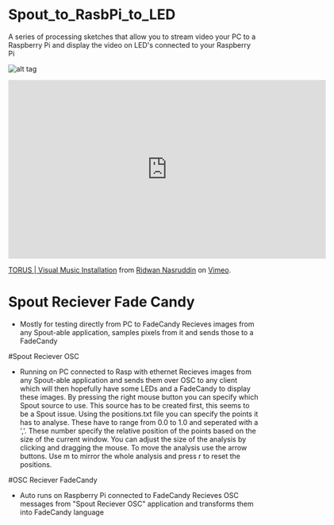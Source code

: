 # Spout_to_RasbPi_to_LED
A series of processing sketches that allow you to stream video your PC to a Raspberry Pi and display the video on LED's connected to your Raspberry Pi

![alt tag](http://imgur.com/tQobUVb)

<iframe src="https://player.vimeo.com/video/173333338" width="640" height="360" frameborder="0" webkitallowfullscreen mozallowfullscreen allowfullscreen></iframe>
<p><a href="https://vimeo.com/173333338">TORUS | Visual Music Installation</a> from <a href="https://vimeo.com/ridwann">Ridwan Nasruddin</a> on <a href="https://vimeo.com">Vimeo</a>.</p>

# Spout Reciever Fade Candy
- Mostly for testing directly from PC to FadeCandy
Recieves images from any Spout-able application, samples pixels from it and sends those to a FadeCandy

#Spout Reciever OSC
- Running on PC connected to Rasp with ethernet
Recieves images from any Spout-able application and sends them over OSC to any client which will then hopefully have some LEDs and a FadeCandy to display these images.
By pressing the right mouse button you can specify which Spout source to use. This source has to be created first, this seems to be a Spout issue.
Using the positions.txt file you can specify the points it has to analyse. These have to range from 0.0 to 1.0 and seperated with a ','. These number specify the relative position of the points based on the size of the current window.
You can adjust the size of the analysis by clicking and dragging the mouse. To move the analysis use the arrow buttons. Use m to mirror the whole analysis and press r to reset the positions.

#OSC Reciever FadeCandy
- Auto runs on Raspberry Pi connected to FadeCandy
Recieves OSC messages from "Spout Reciever OSC" application and transforms them into FadeCandy language
